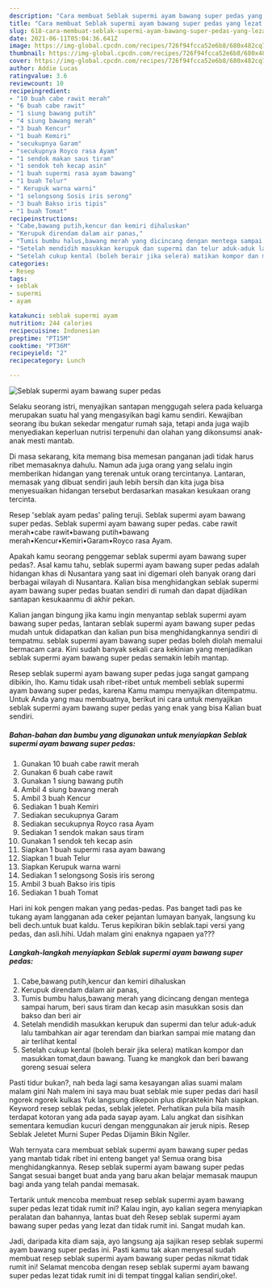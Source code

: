 ```yaml
---
description: "Cara membuat Seblak supermi ayam bawang super pedas yang lezat dan Mudah Dibuat"
title: "Cara membuat Seblak supermi ayam bawang super pedas yang lezat dan Mudah Dibuat"
slug: 618-cara-membuat-seblak-supermi-ayam-bawang-super-pedas-yang-lezat-dan-mudah-dibuat
date: 2021-06-11T05:04:36.641Z
image: https://img-global.cpcdn.com/recipes/726f94fcca52e6b8/680x482cq70/seblak-supermi-ayam-bawang-super-pedas-foto-resep-utama.jpg
thumbnail: https://img-global.cpcdn.com/recipes/726f94fcca52e6b8/680x482cq70/seblak-supermi-ayam-bawang-super-pedas-foto-resep-utama.jpg
cover: https://img-global.cpcdn.com/recipes/726f94fcca52e6b8/680x482cq70/seblak-supermi-ayam-bawang-super-pedas-foto-resep-utama.jpg
author: Addie Lucas
ratingvalue: 3.6
reviewcount: 10
recipeingredient:
- "10 buah cabe rawit merah"
- "6 buah cabe rawit"
- "1 siung bawang putih"
- "4 siung bawang merah"
- "3 buah Kencur"
- "1 buah Kemiri"
- "secukupnya Garam"
- "secukupnya Royco rasa Ayam"
- "1 sendok makan saus tiram"
- "1 sendok teh kecap asin"
- "1 buah supermi rasa ayam bawang"
- "1 buah Telur"
- " Kerupuk warna warni"
- "1 selongsong Sosis iris serong"
- "3 buah Bakso iris tipis"
- "1 buah Tomat"
recipeinstructions:
- "Cabe,bawang putih,kencur dan kemiri dihaluskan"
- "Kerupuk direndam dalam air panas,"
- "Tumis bumbu halus,bawang merah yang dicincang dengan mentega sampai harum, beri saus tiram dan kecap asin masukkan sosis dan bakso dan beri air"
- "Setelah mendidih masukkan kerupuk dan supermi dan telur aduk-aduk lalu tambahkan air agar terendam dan biarkan sampai mie matang dan air terlihat kental"
- "Setelah cukup kental (boleh berair jika selera) matikan kompor dan masukkan tomat,daun bawang. Tuang ke mangkok dan beri bawang goreng sesuai selera"
categories:
- Resep
tags:
- seblak
- supermi
- ayam

katakunci: seblak supermi ayam 
nutrition: 244 calories
recipecuisine: Indonesian
preptime: "PT15M"
cooktime: "PT36M"
recipeyield: "2"
recipecategory: Lunch

---
```



![Seblak supermi ayam bawang super pedas](https://img-global.cpcdn.com/recipes/726f94fcca52e6b8/680x482cq70/seblak-supermi-ayam-bawang-super-pedas-foto-resep-utama.jpg)

Selaku seorang istri, menyajikan santapan menggugah selera pada keluarga merupakan suatu hal yang mengasyikan bagi kamu sendiri. Kewajiban seorang ibu bukan sekedar mengatur rumah saja, tetapi anda juga wajib menyediakan keperluan nutrisi terpenuhi dan olahan yang dikonsumsi anak-anak mesti mantab.

Di masa  sekarang, kita memang bisa memesan panganan jadi tidak harus ribet memasaknya dahulu. Namun ada juga orang yang selalu ingin memberikan hidangan yang terenak untuk orang tercintanya. Lantaran, memasak yang dibuat sendiri jauh lebih bersih dan kita juga bisa menyesuaikan hidangan tersebut berdasarkan masakan kesukaan orang tercinta. 

Resep &#39;seblak ayam pedas&#39; paling teruji. Seblak supermi ayam bawang super pedas. Seblak supermi ayam bawang super pedas. cabe rawit merah•cabe rawit•bawang putih•bawang merah•Kencur•Kemiri•Garam•Royco rasa Ayam.

Apakah kamu seorang penggemar seblak supermi ayam bawang super pedas?. Asal kamu tahu, seblak supermi ayam bawang super pedas adalah hidangan khas di Nusantara yang saat ini digemari oleh banyak orang dari berbagai wilayah di Nusantara. Kalian bisa menghidangkan seblak supermi ayam bawang super pedas buatan sendiri di rumah dan dapat dijadikan santapan kesukaanmu di akhir pekan.

Kalian jangan bingung jika kamu ingin menyantap seblak supermi ayam bawang super pedas, lantaran seblak supermi ayam bawang super pedas mudah untuk didapatkan dan kalian pun bisa menghidangkannya sendiri di tempatmu. seblak supermi ayam bawang super pedas boleh diolah memalui bermacam cara. Kini sudah banyak sekali cara kekinian yang menjadikan seblak supermi ayam bawang super pedas semakin lebih mantap.

Resep seblak supermi ayam bawang super pedas juga sangat gampang dibikin, lho. Kamu tidak usah ribet-ribet untuk membeli seblak supermi ayam bawang super pedas, karena Kamu mampu menyajikan ditempatmu. Untuk Anda yang mau membuatnya, berikut ini cara untuk menyajikan seblak supermi ayam bawang super pedas yang enak yang bisa Kalian buat sendiri.

<!--inarticleads1-->

##### Bahan-bahan dan bumbu yang digunakan untuk menyiapkan Seblak supermi ayam bawang super pedas:

1. Gunakan 10 buah cabe rawit merah
1. Gunakan 6 buah cabe rawit
1. Gunakan 1 siung bawang putih
1. Ambil 4 siung bawang merah
1. Ambil 3 buah Kencur
1. Sediakan 1 buah Kemiri
1. Sediakan secukupnya Garam
1. Sediakan secukupnya Royco rasa Ayam
1. Sediakan 1 sendok makan saus tiram
1. Gunakan 1 sendok teh kecap asin
1. Siapkan 1 buah supermi rasa ayam bawang
1. Siapkan 1 buah Telur
1. Siapkan  Kerupuk warna warni
1. Sediakan 1 selongsong Sosis iris serong
1. Ambil 3 buah Bakso iris tipis
1. Sediakan 1 buah Tomat


Hari ini kok pengen makan yang pedas-pedas. Pas banget tadi pas ke tukang ayam langganan ada ceker pejantan lumayan banyak, langsung ku beli dech.untuk buat kaldu. Terus kepikiran bikin seblak.tapi versi yang pedas, dan asli.hihi. Udah malam gini enaknya ngapaen ya??? 

<!--inarticleads2-->

##### Langkah-langkah menyiapkan Seblak supermi ayam bawang super pedas:

1. Cabe,bawang putih,kencur dan kemiri dihaluskan
1. Kerupuk direndam dalam air panas,
1. Tumis bumbu halus,bawang merah yang dicincang dengan mentega sampai harum, beri saus tiram dan kecap asin masukkan sosis dan bakso dan beri air
1. Setelah mendidih masukkan kerupuk dan supermi dan telur aduk-aduk lalu tambahkan air agar terendam dan biarkan sampai mie matang dan air terlihat kental
1. Setelah cukup kental (boleh berair jika selera) matikan kompor dan masukkan tomat,daun bawang. Tuang ke mangkok dan beri bawang goreng sesuai selera


Pasti tidur bukan?, nah beda lagi sama kesayangan alias suami malam malam gini Nah malem ini saya mau buat seblak mie super pedas dari hasil ngorek ngorek kulkas Yuk langsung dikepoin plus dipraktekin Nah siapkan. Keyword resep seblak pedas, seblak jeletet. Perhatikan pula bila masih terdapat kotoran yang ada pada sayap ayam. Lalu angkat dan sisihkan sementara kemudian kucuri dengan menggunakan air jeruk nipis. Resep Seblak Jeletet Murni Super Pedas Dijamin Bikin Ngiler. 

Wah ternyata cara membuat seblak supermi ayam bawang super pedas yang mantab tidak ribet ini enteng banget ya! Semua orang bisa menghidangkannya. Resep seblak supermi ayam bawang super pedas Sangat sesuai banget buat anda yang baru akan belajar memasak maupun bagi anda yang telah pandai memasak.

Tertarik untuk mencoba membuat resep seblak supermi ayam bawang super pedas lezat tidak rumit ini? Kalau ingin, ayo kalian segera menyiapkan peralatan dan bahannya, lantas buat deh Resep seblak supermi ayam bawang super pedas yang lezat dan tidak rumit ini. Sangat mudah kan. 

Jadi, daripada kita diam saja, ayo langsung aja sajikan resep seblak supermi ayam bawang super pedas ini. Pasti kamu tak akan menyesal sudah membuat resep seblak supermi ayam bawang super pedas nikmat tidak rumit ini! Selamat mencoba dengan resep seblak supermi ayam bawang super pedas lezat tidak rumit ini di tempat tinggal kalian sendiri,oke!.

